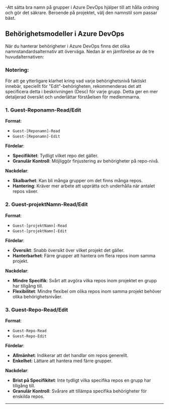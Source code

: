 -Att sätta bra namn på grupper i Azure DevOps hjälper till att hålla ordning och gör det säkrare. Beroende på projektet, välj den namnstil som passar bäst.

## **Behörighetsmodeller i Azure DevOps**

När du hanterar behörigheter i Azure DevOps finns det olika namnstandardsalternativ att överväga. Nedan är en jämförelse av de tre huvudalternativen:

### **Notering**: 
För att ge ytterligare klarhet kring vad varje behörighetsnivå faktiskt innebär, speciellt för "Edit"-behörigheten, rekommenderas det att specificera detta i beskrivningen (Desc) för varje grupp. Detta ger en mer detaljerad översikt och underlättar förståelsen för medlemmarna.

### **1. Guest-Reponamn-Read/Edit**

**Format**:
- `Guest-[Reponamn]-Read`
- `Guest-[Reponamn]-Edit`

**Fördelar**:
- **Specifikitet**: Tydligt vilket repo det gäller.
- **Granulär Kontroll**: Möjliggör finjustering av behörigheter på repo-nivå.

**Nackdelar**:
- **Skalbarhet**: Kan bli många grupper om det finns många repos.
- **Hantering**: Kräver mer arbete att upprätta och underhålla när antalet repos växer.

### **2. Guest-projektNamn-Read/Edit**

**Format**:
- `Guest-[projektNamn]-Read`
- `Guest-[projektNamn]-Edit`

**Fördelar**:
- **Översikt**: Snabb översikt över vilket projekt det gäller.
- **Hanterbarhet**: Färre grupper att hantera om flera repos inom samma projekt.

**Nackdelar**:
- **Mindre Specifik**: Svårt att avgöra vilka repos inom projektet en grupp har tillgång till.
- **Flexibilitet**: Mindre flexibel om olika repos inom samma projekt behöver olika behörighetsnivåer.

### **3. Guest-Repo-Read/Edit**

**Format**:
- `Guest-Repo-Read`
- `Guest-Repo-Edit`

**Fördelar**:
- **Allmänhet**: Indikerar att det handlar om repos generellt.
- **Enkelhet**: Lättare att hantera med färre grupper.

**Nackdelar**:
- **Brist på Specifikitet**: Inte tydligt vilka specifika repos en grupp har tillgång till.
- **Granulär Kontroll**: Svårare att tillämpa specifika behörigheter för enskilda repos.

---

